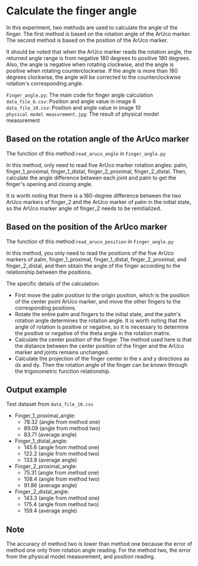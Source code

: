 # Calculate the finger angle
In this experiment, two methods are used to calculate the angle of the finger. The first method is based on the rotation angle of the ArUco marker. The second method is based on the position of the ArUco marker.

It should be noted that when the ArUco marker reads the rotation angle, the returned angle range is from negative 180 degrees to positive 180 degrees. Also, the angle is negative when rotating clockwise, and the angle is positive when rotating counterclockwise. If the angle is more than 180 degrees clockwise, the angle will be corrected to the counterclockwise rotation's corresponding angle.

```Finger_angle.py```: The main code for finger angle calculation  
```data_file_6.csv```: Position and angle value in image 6  
```data_file_10.csv```: Position and angle value in image 10  
```physical model measurement.jpg```: The result of physical model measurement  

## Based on the rotation angle of the ArUco marker
The function of this method:```read_aruco_angle``` in ```Finger_angle.py```

In this method, only need to read five ArUco marker rotation angles: palm, finger_1_proximal, finger_1_distal, finger_2_proximal, finger_2_distal. Then, calculate the angle difference between each joint and palm to get the finger's opening and closing angle.

It is worth noting that there is a 180-degree difference between the two ArUco markers of finger_2 and the ArUco marker of palm in the initial state, so the ArUco marker angle of finger_2 needs to be reinitialized.

## Based on the position of the ArUco marker
The function of this method:```read_aruco_position``` in ```Finger_angle.py```

In this method, you only need to read the positions of the five ArUco markers of palm, finger_1_proximal, finger_1_distal, finger_2_proximal, and finger_2_distal, and then obtain the angle of the finger according to the relationship between the positions.

The specific details of the calculation:
* First move the palm position to the origin position, which is the position of the center point ArUco marker, and move the other fingers to the corresponding positions.
* Rotate the entire palm and fingers to the initial state, and the palm's rotation angle determines the rotation angle. It is worth noting that the angle of rotation is positive or negative, so it is necessary to determine the positive or negative of the theta angle in the rotation matrix.
* Calculate the center position of the finger. The method used here is that the distance between the center position of the finger and the ArUco marker and joints remains unchanged.
* Calculate the projection of the finger center in the x and y directions as dx and dy. Then the rotation angle of the finger can be known through the trigonometric function relationship.

## Output example
Test dataset from ```data_file_10.csv```
* Finger_1_proximal_angle:
  * 78.32 (angle from method one)
  * 89.09 (angle from method two)
  * 83.71 (average angle)
* Finger_1_distal_angle:
  * 145.6 (angle from method one)
  * 122.2 (angle from method two)
  * 133.9 (average angle)
* Finger_2_proximal_angle:
  * 75.31 (angle from method one)
  * 108.4 (angle from method two)
  * 91.86 (average angle)
* Finger_2_distal_angle:
  * 143.3 (angle from method one)
  * 175.4 (angle from method two)
  * 159.4 (average angle)

## Note
The accuracy of method two is lower than method one because the error of method one only from rotation angle reading. For the method two, the error from the physical model measurement, and position reading.
